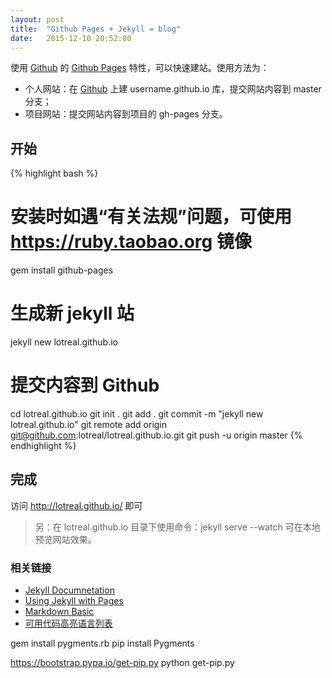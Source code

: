 ```yaml
---
layout: post
title:  "Github Pages + Jekyll = blog"
date:   2015-12-10 20:52:00
---
```


使用 [Github] 的 [Github Pages] 特性，可以快速建站。使用方法为：

* 个人网站：在 [Github] 上建 username.github.io 库，提交网站内容到 master 分支；
* 项目网站：提交网站内容到项目的 gh-pages 分支。

## 开始

{% highlight bash %}
# 安装时如遇“有关法规”问题，可使用 https://ruby.taobao.org 镜像
gem install github-pages

# 生成新 jekyll 站
jekyll new lotreal.github.io

# 提交内容到 Github
cd lotreal.github.io
git init .
git add .
git commit -m "jekyll new lotreal.github.io"
git remote add origin git@github.com:lotreal/lotreal.github.io.git
git push -u origin master
{% endhighlight %}

## 完成
访问 http://lotreal.github.io/ 即可

> 另：在 lotreal.github.io 目录下使用命令：jekyll serve --watch 可在本地预览网站效果。

### 相关链接

* [Jekyll Documnetation](http://jekyllrb.com/docs/home/)
* [Using Jekyll with Pages](https://help.github.com/articles/using-jekyll-with-pages/)
* [Markdown Basic](http://daringfireball.net/projects/markdown/basics)
* [可用代码高亮语言列表](http://pygments.org/docs/lexers/)

[Github]:       https://github.com
[Github Pages]: https://pages.github.com




gem install pygments.rb
pip install Pygments

https://bootstrap.pypa.io/get-pip.py
python get-pip.py
